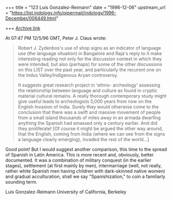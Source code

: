 +++
title = "123 Luis Gonzalez-Reimann"
date = "1996-12-06"
upstream_url = "https://list.indology.info/pipermail/indology/1996-December/006449.html"

+++
[Archive link](https://list.indology.info/pipermail/indology/1996-December/006449.html)

At 07:47 PM 12/5/96 GMT, Peter J. Claus wrote:

> 
>Robert J. Zydenbos's use of shop signs as an indicator
>of language use (the language situation) in Bangalore
>and Raja's reply to it make interesting reading not
>only for the discussion context in which they were
>intended, but also (perhaps) for some of the other
>discussions on this LIST over the past year, and
>particularly the recurent one on the Indus
>Valley/Indigenous Aryan controversy.
> 
>It suggests great research project in 'ethno-
>archeology' assessing the relationship between language
>and culture as found in cryptic material cultural
>remains.  A really thorough contemporary study might
>give useful leads to archeologists 5,000 years from now
>on the English Invasion of India.  Surely they would
>otherwise come to the conclusion that there was a swift
>and massive movement of people from a small island
>thousands of miles away in an armada dwarfing anything
>the Spanish had amassed only a century earlier.  And
>did they proliferate! [Of course it might be argued the
>other way around, that the English, coming from India
>(where we can see from the signs a language clearly
>emerging), invaded the rest of the world...]


Good point!
But I would suggest another comparison, this time to the spread of Spanish
in Latin America.  This is more recent and, obviously, better documented.
It was a combination of military conquest (in the earlier stages),
settlement (at first mainly by men), intermarriage (well, not really, rather
white Spanish men having children with dark-skinned native women) and
gradual acculturation, shall we say "Spanishization," to coin a familiarly
sounding term.

Luis Gonzalez-Reimann
University of California, Berkeley





